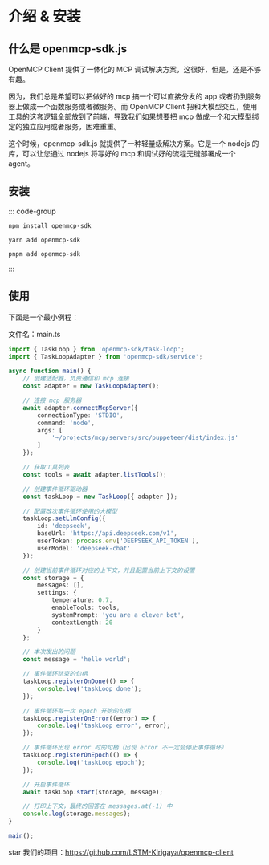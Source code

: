 

# 介绍 & 安装

## 什么是 openmcp-sdk.js

OpenMCP Client 提供了一体化的 MCP 调试解决方案，这很好，但是，还是不够有趣。

因为，我们总是希望可以把做好的 mcp 搞一个可以直接分发的 app 或者扔到服务器上做成一个函数服务或者微服务。而 OpenMCP Client 把和大模型交互，使用工具的这套逻辑全部放到了前端，导致我们如果想要把 mcp 做成一个和大模型绑定的独立应用或者服务，困难重重。

这个时候，openmcp-sdk.js 就提供了一种轻量级解决方案。它是一个 nodejs 的库，可以让您通过 nodejs 将写好的 mcp 和调试好的流程无缝部署成一个 agent。


## 安装

::: code-group
```[npm]
npm install openmcp-sdk
```

```[yarn]
yarn add openmcp-sdk
```

```[pnpm]
pnpm add openmcp-sdk
```
:::


## 使用

下面是一个最小例程：

文件名：main.ts

```typescript
import { TaskLoop } from 'openmcp-sdk/task-loop';
import { TaskLoopAdapter } from 'openmcp-sdk/service';

async function main() {
    // 创建适配器，负责通信和 mcp 连接
    const adapter = new TaskLoopAdapter();

    // 连接 mcp 服务器
    await adapter.connectMcpServer({
        connectionType: 'STDIO',
        command: 'node',
        args: [
            '~/projects/mcp/servers/src/puppeteer/dist/index.js'
        ]
    });

    // 获取工具列表
    const tools = await adapter.listTools();

    // 创建事件循环驱动器
    const taskLoop = new TaskLoop({ adapter });

    // 配置改次事件循环使用的大模型
    taskLoop.setLlmConfig({
        id: 'deepseek',
        baseUrl: 'https://api.deepseek.com/v1',
        userToken: process.env['DEEPSEEK_API_TOKEN'],
        userModel: 'deepseek-chat'
    });

    // 创建当前事件循环对应的上下文，并且配置当前上下文的设置
    const storage = {
        messages: [],
        settings: {
            temperature: 0.7,
            enableTools: tools,
            systemPrompt: 'you are a clever bot',
            contextLength: 20
        }
    };

    // 本次发出的问题
    const message = 'hello world';

    // 事件循环结束的句柄
    taskLoop.registerOnDone(() => {
        console.log('taskLoop done');
    });

    // 事件循环每一次 epoch 开始的句柄
    taskLoop.registerOnError((error) => {
        console.log('taskLoop error', error);
    });

    // 事件循环出现 error 时的句柄（出现 error 不一定会停止事件循环）
    taskLoop.registerOnEpoch(() => {
        console.log('taskLoop epoch');
    });

    // 开启事件循环
    await taskLoop.start(storage, message);

    // 打印上下文，最终的回答在 messages.at(-1) 中
    console.log(storage.messages);
}

main();
```

star 我们的项目：https://github.com/LSTM-Kirigaya/openmcp-client